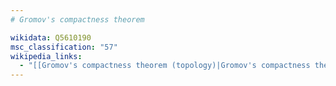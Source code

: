```yaml
---
# Gromov's compactness theorem

wikidata: Q5610190
msc_classification: "57"
wikipedia_links:
  - "[[Gromov's compactness theorem (topology)|Gromov's compactness theorem]]"
---
```

